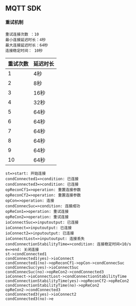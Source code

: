 ##  MQTT  SDK

#### 重试机制

```
重试连接次数 ：10
最小连接延迟时长：4秒
最大连接延迟时长：64秒
连接稳定时间： 10秒
```

| 重试次数 | 延迟时长 |
| -------- | -------- |
| 1        | 4秒      |
| 2        | 8秒      |
| 3        | 16秒     |
| 4        | 32秒     |
| 5        | 64秒     |
| 6        | 64秒     |
| 7        | 64秒     |
| 8        | 64秒     |
| 9        | 64秒     |
| 10       | 64秒     |

```flow
st=>start: 开始连接
condConnected1=>condition: 已连接
condConnected3=>condition: 已连接
opReconCf1=>operation: 重置连接参数
opReconCf2=>operation: 重置连接参数
opCon=>operation: 连接
condConnecSuc=>condition: 连接成功
opReCon1=>operation: 重试连接
opReCon2=>operation: 重试连接
ioConnectSuc=>inputoutput: 已连接
ioConnect=>inputoutput: 已连接
ioConnect2=>inputoutput: 已连接
ioConnectLost=>inputoutput: 连接丢失
condConnectionStabilityTime=>condition: 连接稳定时间<10/s
e=>end: 关闭连接
st->condConnected1
condConnected1(yes)->ioConnect
condConnected1(no)->opReconCf1->opCon->condConnecSuc
condConnecSuc(yes)->ioConnectSuc
condConnecSuc(no)->opReCon2->condConnected3
ioConnect->ioConnectLost->condConnectionStabilityTime
condConnectionStabilityTime(yes)->opReconCf2->opReCon2
condConnectionStabilityTime(no)->opReCon2
opReCon2->condConnected3
condConnected3(yes)->ioConnect2
condConnected3(no)->e
```